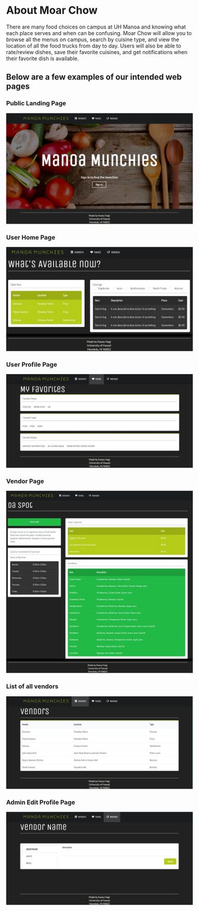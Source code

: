 # About Moar Chow
There are many food choices on campus at UH Manoa and knowing what each place serves and when can be confusing. Moar Chow will allow you to browse all the menus on campus, search by cuisine type, and view the location of all the food trucks from day to day. Users will also be able to rate/review dishes, save their favorite cuisines, and get notifications when their favorite dish is available.

## Below are a few examples of our intended web pages

### Public Landing Page
<img class="ui medium right floated image" src="https://raw.githubusercontent.com/moarchow/moarchow.github.io/master/images/public-landing-page.JPG">

### User Home Page
<img class="ui medium right floated image" src="https://raw.githubusercontent.com/moarchow/moarchow.github.io/master/images/user-home-page.JPG">

### User Profile Page
<img class="ui medium right floated image" src="https://raw.githubusercontent.com/moarchow/moarchow.github.io/master/images/user-profile.JPG">

### Vendor Page
<img class="ui medium right floated image" src="https://raw.githubusercontent.com/moarchow/moarchow.github.io/master/images/vendor-page.JPG">

### List of all vendors
<img class="ui medium right floated image" src="https://raw.githubusercontent.com/moarchow/moarchow.github.io/master/images/list-of-vendors.JPG">

### Admin Edit Profile Page
<img class="ui medium right floated image" src="https://raw.githubusercontent.com/moarchow/moarchow.github.io/master/images/admin-profile-page.JPG">
